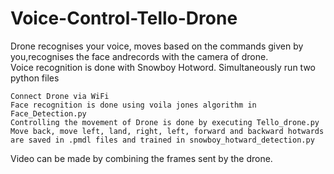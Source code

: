 # Voice-Control-Tello-Drone

Drone recognises your voice, moves based on the commands given by you,recognises the face andrecords with the camera of drone.  
Voice recognition is done with Snowboy Hotword. Simultaneously run two python files

```
Connect Drone via WiFi
Face recognition is done using voila jones algorithm in Face_Detection.py
Controlling the movement of Drone is done by executing Tello_drone.py
Move back, move left, land, right, left, forward and backward hotwards are saved in .pmdl files and trained in snowboy_hotward_detection.py
```

Video can be made by combining the frames sent by the drone.
